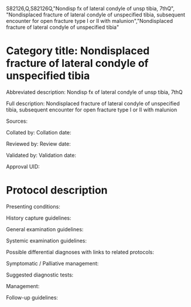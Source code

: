 S82126,Q,S82126Q,"Nondisp fx of lateral condyle of unsp tibia, 7thQ", "Nondisplaced fracture of lateral condyle of unspecified tibia, subsequent encounter for open fracture type I or II with malunion","Nondisplaced fracture of lateral condyle of unspecified tibia"
# Category title: Nondisplaced fracture of lateral condyle of unspecified tibia

Abbreviated description: Nondisp fx of lateral condyle of unsp tibia, 7thQ

Full description: Nondisplaced fracture of lateral condyle of unspecified tibia, subsequent encounter for open fracture type I or II with malunion

Sources:

Collated by:
Collation date:

Reviewed by:
Review date:

Validated by:
Validation date:

Approval UID:

# Protocol description

Presenting conditions:

History capture guidelines:

General examination guidelines:

Systemic examination guidelines:

Possible differential diagnoses with links to related protocols:

Symptomatic / Palliative management:

Suggested diagnostic tests:

Management:

Follow-up guidelines:
